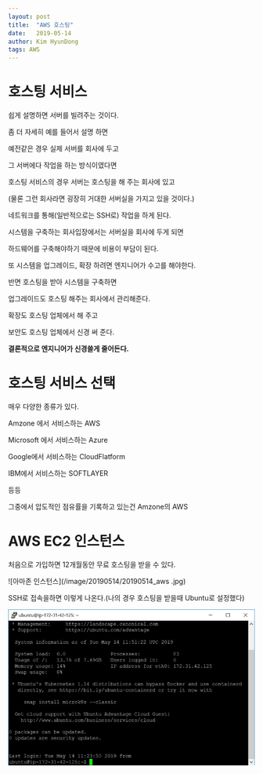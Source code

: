 ```yaml
---
layout: post
title:  "AWS 호스팅"
date:   2019-05-14
author: Kim HyunDong
tags: AWS
---
```

# 호스팅 서비스 

쉽게 설명하면 서버를 빌려주는 것이다.

좀 더 자세히 예를 들어서 설명 하면 

예전같은 경우 실제 서버를 회사에 두고 

그 서버에다 작업을 하는 방식이였다면

호스팅 서비스의 경우 서버는 호스팅을 해 주는 회사에 있고

(물론 그런 회사라면 굉장히 거대한 서버실을 가지고 있을 것이다.)

네트워크를 통해(일반적으로는 SSH로) 작업을 하게 된다.

시스템을 구축하는 회사입장에서는 서버실을 회사에 두게 되면 

하드웨어를 구축해야하기 때문에 비용이 부담이 된다. 

또 시스템을 업그레이드, 확장 하려면 엔지니어가 수고를 해야한다.

반면 호스팅을 받아 시스템을 구축하면 

업그레이드도 호스팅 해주는 회사에서 관리해준다.

확장도 호스팅 업체에서 해 주고

보안도 호스팅 업체에서 신경 써 준다.

**결론적으로 엔지니어가 신경쓸게 줄어든다.**

# 호스팅 서비스 선택

매우 다양한 종류가 있다.

Amzone 에서 서비스하는 AWS

Microsoft 에서 서비스하는 Azure

Google에서 서비스하는 CloudFlatform

IBM에서 서비스하는 SOFTLAYER

등등 

그중에서 압도적인 점유률을 기록하고 있는건 Amzone의 AWS


# AWS EC2 인스턴스

처음으로 가입하면 12개월동안 무료 호스팅을 받을 수 있다.

![아마존 인스턴스](/image/20190514/20190514_aws .jpg)

SSH로 접속을하면 이렇게 나온다.(나의 경우 호스팅을 받을때 Ubuntu로 설정했다)

![터미널 화면](/image/20190514/20190514_terminal.jpg)

